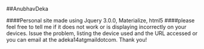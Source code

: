 ##AnubhavDeka

####Personal site made using Jquery 3.0.0, Materialize, html5
####please feel free to tell me if it does not work or is displaying incorrectly on your devices. Issue the problem, listing the device used and the URL accessed or you can email at the adeka14atgmaildotcom. Thank you!

